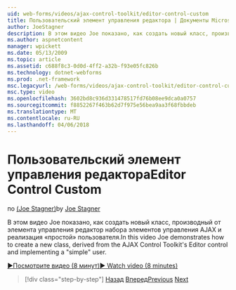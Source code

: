 ```yaml
---
uid: web-forms/videos/ajax-control-toolkit/editor-control-custom
title: Пользовательский элемент управления редактора | Документы Microsoft
author: JoeStagner
description: В этом видео Joe показано, как создать новый класс, производный от элемента управления редактор набора элементов управления AJAX и реализация «простой» пользователя.
ms.author: aspnetcontent
manager: wpickett
ms.date: 05/13/2009
ms.topic: article
ms.assetid: c688f8c3-0d0d-4ff2-a32b-f93e05fc826b
ms.technology: dotnet-webforms
ms.prod: .net-framework
msc.legacyurl: /web-forms/videos/ajax-control-toolkit/editor-control-custom
msc.type: video
ms.openlocfilehash: 3602bd8c936d331478517fd76b08ee9dca0a0757
ms.sourcegitcommit: f8852267f463b62d7f975e56bea9aa3f68fbbdeb
ms.translationtype: MT
ms.contentlocale: ru-RU
ms.lasthandoff: 04/06/2018
---
```

<a name="editor-control-custom"></a><span data-ttu-id="24fb3-103">Пользовательский элемент управления редактора</span><span class="sxs-lookup"><span data-stu-id="24fb3-103">Editor Control Custom</span></span>
====================
<span data-ttu-id="24fb3-104">по [(Joe Stagner)](https://github.com/JoeStagner)</span><span class="sxs-lookup"><span data-stu-id="24fb3-104">by [Joe Stagner](https://github.com/JoeStagner)</span></span>

<span data-ttu-id="24fb3-105">В этом видео Joe показано, как создать новый класс, производный от элемента управления редактор набора элементов управления AJAX и реализация «простой» пользователя.</span><span class="sxs-lookup"><span data-stu-id="24fb3-105">In this video Joe demonstrates how to create a new class, derived from the AJAX Control Toolkit's Editor control and implementing a "simple" user.</span></span>

[<span data-ttu-id="24fb3-106">&#9654;Посмотрите видео (8 минут)</span><span class="sxs-lookup"><span data-stu-id="24fb3-106">&#9654; Watch video (8 minutes)</span></span>](https://channel9.msdn.com/Blogs/ASP-NET-Site-Videos/editor-control-custom)

> [!div class="step-by-step"]
> <span data-ttu-id="24fb3-107">[Назад](editor-control.md)
> [Вперед](create-a-new-custom-extender.md)</span><span class="sxs-lookup"><span data-stu-id="24fb3-107">[Previous](editor-control.md)
[Next](create-a-new-custom-extender.md)</span></span>
